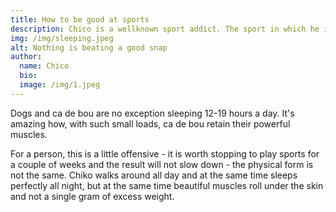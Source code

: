 ```yaml
---
title: How to be good at sports
description: Chico is a wellknown sport addict. The sport in which he is most successful is sleeping.
img: /img/sleeping.jpeg
alt: Nothing is beating a good snap 
author:
  name: Chico
  bio: 
  image: /img/1.jpeg
---
```


Dogs and ca de bou are no exception sleeping 12-19 hours a day. It's amazing how, with such small loads, ca de bou retain their powerful muscles.

For a person, this is a little offensive - it is worth stopping to play sports for a couple of weeks and the result will not slow down - the physical form is not the same. Chiko walks around all day and at the same time sleeps perfectly all night, but at the same time beautiful muscles roll under the skin and not a single gram of excess weight.
